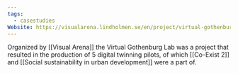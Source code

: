 ```yaml
---
tags:
  - casestudies
Website: https://visualarena.lindholmen.se/en/project/virtual-gothenburg-lab
---
```


Organized by [[Visual Arena]] the Virtual Gothenburg Lab was a project that resulted in the production of 5 digital twinning pilots, of which [[Co-Exist 2]] and [[Social sustainability in urban development]] were a part of.

